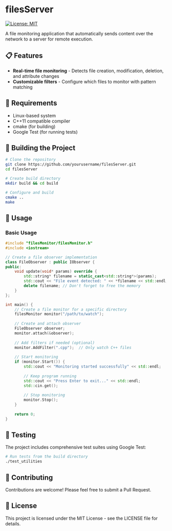 # filesServer

[![License: MIT](https://img.shields.io/badge/License-MIT-blue.svg)](https://opensource.org/licenses/MIT)

A file monitoring application that automatically sends content over the network to a server for remote execution.

## 📋 Features

- **Real-time file monitoring** - Detects file creation, modification, deletion, and attribute changes
- **Customizable filters** - Configure which files to monitor with pattern matching


## 🔧 Requirements 

- Linux-based system 
- C++11 compatible compiler
- cmake (for building)
- Google Test (for running tests)

## 🚀 Building the Project

```bash
# Clone the repository
git clone https://github.com/yourusername/filesServer.git
cd filesServer

# Create build directory
mkdir build && cd build

# Configure and build
cmake ..
make
```

## 📖 Usage

### Basic Usage

```cpp
#include "filesMonitor/filesMonitor.h"
#include <iostream>

// Create a file observer implementation
class FileObserver : public IObserver {
public:
    void update(void* params) override {
        std::string* filename = static_cast<std::string*>(params);
        std::cout << "File event detected: " << *filename << std::endl;
        delete filename; // Don't forget to free the memory
    }
};

int main() {
    // Create a file monitor for a specific directory
    filesMonitor monitor("/path/to/watch");
    
    // Create and attach observer
    FileObserver observer;
    monitor.attach(&observer);
    
    // Add filters if needed (optional)
    monitor.AddFilter(".cpp");  // Only watch C++ files
    
    // Start monitoring
    if (monitor.Start()) {
        std::cout << "Monitoring started successfully" << std::endl;
        
        // Keep program running
        std::cout << "Press Enter to exit..." << std::endl;
        std::cin.get();
        
        // Stop monitoring
        monitor.Stop();
    }
    
    return 0;
}
```

## 🧪 Testing

The project includes comprehensive test suites using Google Test:

```bash
# Run tests from the build directory
./test_utilities
```



## 🤝 Contributing

Contributions are welcome! Please feel free to submit a Pull Request.


## 📜 License

This project is licensed under the MIT License - see the LICENSE file for details.




